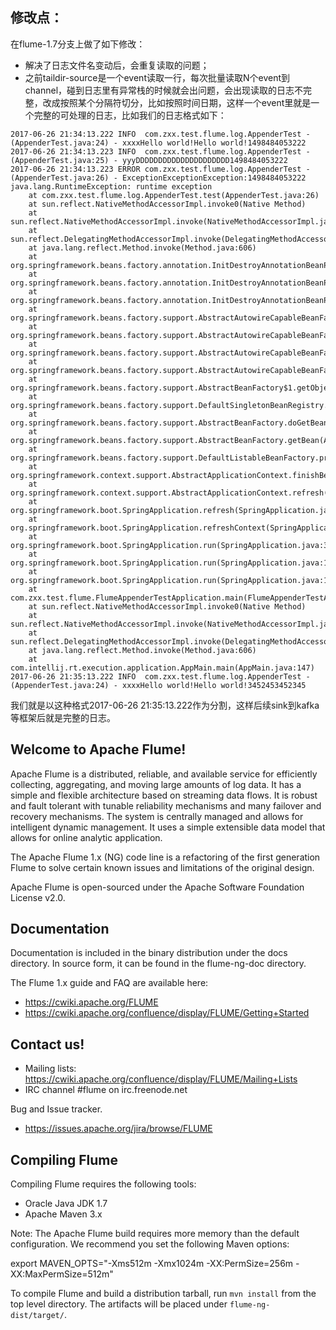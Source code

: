 <!--
Licensed to the Apache Software Foundation (ASF) under one
or more contributor license agreements.  See the NOTICE file
distributed with this work for additional information
regarding copyright ownership.  The ASF licenses this file
to you under the Apache License, Version 2.0 (the
"License"); you may not use this file except in compliance
with the License.  You may obtain a copy of the License at

  http://www.apache.org/licenses/LICENSE-2.0

Unless required by applicable law or agreed to in writing,
software distributed under the License is distributed on an
"AS IS" BASIS, WITHOUT WARRANTIES OR CONDITIONS OF ANY
KIND, either express or implied.  See the License for the
specific language governing permissions and limitations
under the License.
-->
## 修改点：
在flume-1.7分支上做了如下修改：
* 解决了日志文件名变动后，会重复读取的问题；
* 之前taildir-source是一个event读取一行，每次批量读取N个event到channel，碰到日志里有异常栈的时候就会出问题，会出现读取的日志不完整，改成按照某个分隔符切分，比如按照时间日期，这样一个event里就是一个完整的可处理的日志，比如我们的日志格式如下：
```text
2017-06-26 21:34:13.222 INFO  com.zxx.test.flume.log.AppenderTest - (AppenderTest.java:24) - xxxxHello world!Hello world!1498484053222
2017-06-26 21:34:13.223 INFO  com.zxx.test.flume.log.AppenderTest - (AppenderTest.java:25) - yyyDDDDDDDDDDDDDDDDDDDDD1498484053222
2017-06-26 21:34:13.223 ERROR com.zxx.test.flume.log.AppenderTest - (AppenderTest.java:26) - ExceptionExceptionException:1498484053222
java.lang.RuntimeException: runtime exception
	at com.zxx.test.flume.log.AppenderTest.test(AppenderTest.java:26)
	at sun.reflect.NativeMethodAccessorImpl.invoke0(Native Method)
	at sun.reflect.NativeMethodAccessorImpl.invoke(NativeMethodAccessorImpl.java:57)
	at sun.reflect.DelegatingMethodAccessorImpl.invoke(DelegatingMethodAccessorImpl.java:43)
	at java.lang.reflect.Method.invoke(Method.java:606)
	at org.springframework.beans.factory.annotation.InitDestroyAnnotationBeanPostProcessor$LifecycleElement.invoke(InitDestroyAnnotationBeanPostProcessor.java:366)
	at org.springframework.beans.factory.annotation.InitDestroyAnnotationBeanPostProcessor$LifecycleMetadata.invokeInitMethods(InitDestroyAnnotationBeanPostProcessor.java:311)
	at org.springframework.beans.factory.annotation.InitDestroyAnnotationBeanPostProcessor.postProcessBeforeInitialization(InitDestroyAnnotationBeanPostProcessor.java:134)
	at org.springframework.beans.factory.support.AbstractAutowireCapableBeanFactory.applyBeanPostProcessorsBeforeInitialization(AbstractAutowireCapableBeanFactory.java:409)
	at org.springframework.beans.factory.support.AbstractAutowireCapableBeanFactory.initializeBean(AbstractAutowireCapableBeanFactory.java:1620)
	at org.springframework.beans.factory.support.AbstractAutowireCapableBeanFactory.doCreateBean(AbstractAutowireCapableBeanFactory.java:555)
	at org.springframework.beans.factory.support.AbstractAutowireCapableBeanFactory.createBean(AbstractAutowireCapableBeanFactory.java:483)
	at org.springframework.beans.factory.support.AbstractBeanFactory$1.getObject(AbstractBeanFactory.java:306)
	at org.springframework.beans.factory.support.DefaultSingletonBeanRegistry.getSingleton(DefaultSingletonBeanRegistry.java:230)
	at org.springframework.beans.factory.support.AbstractBeanFactory.doGetBean(AbstractBeanFactory.java:302)
	at org.springframework.beans.factory.support.AbstractBeanFactory.getBean(AbstractBeanFactory.java:197)
	at org.springframework.beans.factory.support.DefaultListableBeanFactory.preInstantiateSingletons(DefaultListableBeanFactory.java:761)
	at org.springframework.context.support.AbstractApplicationContext.finishBeanFactoryInitialization(AbstractApplicationContext.java:867)
	at org.springframework.context.support.AbstractApplicationContext.refresh(AbstractApplicationContext.java:543)
	at org.springframework.boot.SpringApplication.refresh(SpringApplication.java:693)
	at org.springframework.boot.SpringApplication.refreshContext(SpringApplication.java:360)
	at org.springframework.boot.SpringApplication.run(SpringApplication.java:303)
	at org.springframework.boot.SpringApplication.run(SpringApplication.java:1118)
	at org.springframework.boot.SpringApplication.run(SpringApplication.java:1107)
	at com.zxx.test.flume.FlumeAppenderTestApplication.main(FlumeAppenderTestApplication.java:10)
	at sun.reflect.NativeMethodAccessorImpl.invoke0(Native Method)
	at sun.reflect.NativeMethodAccessorImpl.invoke(NativeMethodAccessorImpl.java:57)
	at sun.reflect.DelegatingMethodAccessorImpl.invoke(DelegatingMethodAccessorImpl.java:43)
	at java.lang.reflect.Method.invoke(Method.java:606)
	at com.intellij.rt.execution.application.AppMain.main(AppMain.java:147)
2017-06-26 21:35:13.222 INFO  com.zxx.test.flume.log.AppenderTest - (AppenderTest.java:24) - xxxxHello world!Hello world!3452453452345
```
我们就是以这种格式2017-06-26 21:35:13.222作为分割，这样后续sink到kafka等框架后就是完整的日志。

## Welcome to Apache Flume!

Apache Flume is a distributed, reliable, and available service for efficiently
collecting, aggregating, and moving large amounts of log data. It has a simple
and flexible architecture based on streaming data flows. It is robust and fault
tolerant with tunable reliability mechanisms and many failover and recovery
mechanisms. The system is centrally managed and allows for intelligent dynamic
management. It uses a simple extensible data model that allows for online
analytic application.

The Apache Flume 1.x (NG) code line is a refactoring of the first generation
Flume to solve certain known issues and limitations of the original design.

Apache Flume is open-sourced under the Apache Software Foundation License v2.0.

## Documentation

Documentation is included in the binary distribution under the docs directory.
In source form, it can be found in the flume-ng-doc directory.

The Flume 1.x guide and FAQ are available here:

* https://cwiki.apache.org/FLUME
* https://cwiki.apache.org/confluence/display/FLUME/Getting+Started

## Contact us!

* Mailing lists: https://cwiki.apache.org/confluence/display/FLUME/Mailing+Lists
* IRC channel #flume on irc.freenode.net

Bug and Issue tracker.

* https://issues.apache.org/jira/browse/FLUME

## Compiling Flume

Compiling Flume requires the following tools:

* Oracle Java JDK 1.7
* Apache Maven 3.x

Note: The Apache Flume build requires more memory than the default configuration.
We recommend you set the following Maven options:

export MAVEN_OPTS="-Xms512m -Xmx1024m -XX:PermSize=256m -XX:MaxPermSize=512m"

To compile Flume and build a distribution tarball, run `mvn install` from the
top level directory. The artifacts will be placed under `flume-ng-dist/target/`.
